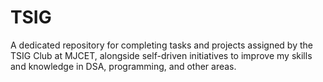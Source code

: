 # TSIG
A dedicated repository for completing tasks and projects assigned by the TSIG Club at MJCET, alongside self-driven initiatives to improve my skills and knowledge in DSA, programming, and other areas.

